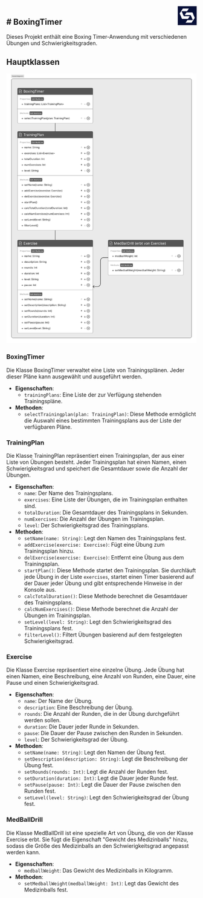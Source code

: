 <img align="right" width="50" height="50" src="img/syntaxLogo.png">

## # BoxingTimer

Dieses Projekt enthält eine Boxing Timer-Anwendung mit verschiedenen Übungen und Schwierigkeitsgraden.

## Hauptklassen

<img src="img/Klassendiagramm.png" alt="BoxingTimer Klassendiagramm">

### BoxingTimer

Die Klasse BoxingTimer verwaltet eine Liste von Trainingsplänen. Jeder dieser Pläne kann ausgewählt und ausgeführt werden.

- **Eigenschaften**:
  - `trainingPlans`: Eine Liste der zur Verfügung stehenden Trainingspläne.
- **Methoden**:
  - `selectTrainingplan(plan: TrainingPlan)`: Diese Methode ermöglicht die Auswahl eines bestimmten Trainingsplans aus der Liste der verfügbaren Pläne.

### TrainingPlan

Die Klasse TrainingPlan repräsentiert einen Trainingsplan, der aus einer Liste von Übungen besteht. Jeder Trainingsplan hat einen Namen, einen Schwierigkeitsgrad und speichert die Gesamtdauer sowie die Anzahl der Übungen.

- **Eigenschaften**:
  - `name`: Der Name des Trainingsplans.
  - `exercises`: Eine Liste der Übungen, die im Trainingsplan enthalten sind.
  - `totalDuration`: Die Gesamtdauer des Trainingsplans in Sekunden.
  - `numExercises`: Die Anzahl der Übungen im Trainingsplan.
  - `level`: Der Schwierigkeitsgrad des Trainingsplans.
- **Methoden**:
  - `setName(name: String)`: Legt den Namen des Trainingsplans fest.
  - `addExercise(exercise: Exercise)`: Fügt eine Übung zum Trainingsplan hinzu.
  - `delExercise(exercise: Exercise)`: Entfernt eine Übung aus dem Trainingsplan.
  - `startPlan()`: Diese Methode startet den Trainingsplan. Sie durchläuft jede Übung in der Liste `exercises`, startet einen Timer basierend auf der Dauer jeder Übung und gibt entsprechende Hinweise in der Konsole aus.
  - `calcTotalDuration()`: Diese Methode berechnet die Gesamtdauer des Trainingsplans.
  - `calcNumExercises()`: Diese Methode berechnet die Anzahl der Übungen im Trainingsplan.
  - `setLevel(level: String)`: Legt den Schwierigkeitsgrad des Trainingsplans fest.
  - `filterLevel()`: Filtert Übungen basierend auf dem festgelegten Schwierigkeitsgrad.

### Exercise

Die Klasse Exercise repräsentiert eine einzelne Übung. Jede Übung hat einen Namen, eine Beschreibung, eine Anzahl von Runden, eine Dauer, eine Pause und einen Schwierigkeitsgrad.

- **Eigenschaften**:
  - `name`: Der Name der Übung.
  - `description`: Eine Beschreibung der Übung.
  - `rounds`: Die Anzahl der Runden, die in der Übung durchgeführt werden sollen.
  - `duration`: Die Dauer jeder Runde in Sekunden.
  - `pause`: Die Dauer der Pause zwischen den Runden in Sekunden.
  - `level`: Der Schwierigkeitsgrad der Übung.
- **Methoden**:
  - `setName(name: String)`: Legt den Namen der Übung fest.
  - `setDescription(description: String)`: Legt die Beschreibung der Übung fest.
  - `setRounds(rounds: Int)`: Legt die Anzahl der Runden fest.
  - `setDuration(duration: Int)`: Legt die Dauer jeder Runde fest.
  - `setPause(pause: Int)`: Legt die Dauer der Pause zwischen den Runden fest.
  - `setLevel(level: String)`: Legt den Schwierigkeitsgrad der Übung fest.

### MedBallDrill

Die Klasse MedBallDrill ist eine spezielle Art von Übung, die von der Klasse Exercise erbt. Sie fügt die Eigenschaft "Gewicht des Medizinballs" hinzu, sodass die Größe des Medizinballs an den Schwierigkeitsgrad angepasst werden kann.

- **Eigenschaften**:
  - `medballWeight`: Das Gewicht des Medizinballs in Kilogramm.
- **Methoden**:
  - `setMedballWeight(medballWeight: Int)`: Legt das Gewicht des Medizinballs fest.
